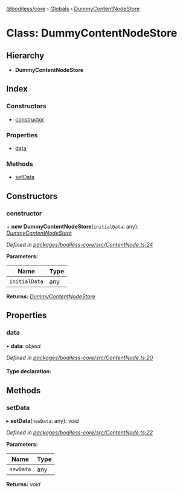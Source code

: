 [@bodiless/core](../README.md) › [Globals](../globals.md) › [DummyContentNodeStore](dummycontentnodestore.md)

# Class: DummyContentNodeStore

## Hierarchy

* **DummyContentNodeStore**

## Index

### Constructors

* [constructor](dummycontentnodestore.md#constructor)

### Properties

* [data](dummycontentnodestore.md#data)

### Methods

* [setData](dummycontentnodestore.md#setdata)

## Constructors

###  constructor

\+ **new DummyContentNodeStore**(`initialData`: any): *[DummyContentNodeStore](dummycontentnodestore.md)*

*Defined in [packages/bodiless-core/src/ContentNode.ts:24](https://github.com/johnsonandjohnson/Bodiless-JS/blob/732dc602/packages/bodiless-core/src/ContentNode.ts#L24)*

**Parameters:**

Name | Type |
------ | ------ |
`initialData` | any |

**Returns:** *[DummyContentNodeStore](dummycontentnodestore.md)*

## Properties

###  data

• **data**: *object*

*Defined in [packages/bodiless-core/src/ContentNode.ts:20](https://github.com/johnsonandjohnson/Bodiless-JS/blob/732dc602/packages/bodiless-core/src/ContentNode.ts#L20)*

#### Type declaration:

## Methods

###  setData

▸ **setData**(`newData`: any): *void*

*Defined in [packages/bodiless-core/src/ContentNode.ts:22](https://github.com/johnsonandjohnson/Bodiless-JS/blob/732dc602/packages/bodiless-core/src/ContentNode.ts#L22)*

**Parameters:**

Name | Type |
------ | ------ |
`newData` | any |

**Returns:** *void*
